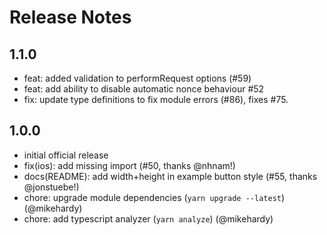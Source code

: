 <!-- markdownlint-disable MD024 MD034 MD033 -->

# Release Notes

## 1.1.0

- feat: added validation to performRequest options (#59)
- feat: add ability to disable automatic nonce behaviour #52
- fix: update type definitions to fix module errors (#86), fixes #75.

## 1.0.0

 - initial official release
 - fix(ios): add missing import (#50, thanks @nhnam!)
 - docs(README): add width+height in example button style (#55, thanks @jonstuebe!)
 - chore: upgrade module dependencies (`yarn upgrade --latest`) (@mikehardy)
 - chore: add typescript analyzer (`yarn analyze`) (@mikehardy)

